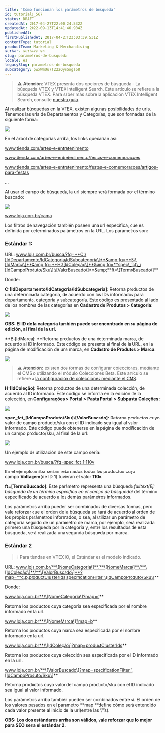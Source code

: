 ```yaml
---
title: 'Cómo funcionan los parámetros de búsqueda'
id: tutorials_567
status: DRAFT
createdAt: 2017-04-27T22:00:24.532Z
updatedAt: 2022-09-13T14:41:46.984Z
publishedAt: 
firstPublishedAt: 2017-04-27T23:03:39.531Z
contentType: tutorial
productTeam: Marketing & Merchandising
author: authors_84
slug: parametros-de-busqueda
locale: es
legacySlug: parametros-de-busqueda
subcategory: pwxWmUu7T222QyuGogs68
---
```


>⚠️ **Atención**: VTEX presenta dos opciones de búsqueda - La búsqueda VTEX y VTEX Intelligent Search. Este artículo se refiere a la búsqueda VTEX. Para saber más sobre la aplicación VTEX Intelligent Search, consulte <a href = "https://help.vtex.com/es/tracks/vtex-intelligent-search--19wrbB7nEQcmwzDPl1l4Cb">nuestra guía</a>.

Al realizar búsquedas en la VTEX, existen algunas posibilidades de urls. Tenemos las urls de Departamentos y Categorías, que son formadas de la siguiente forma:

![](https://images.contentful.com/alneenqid6w5/1MhPmB1yxKS426UCsASUsY/eeaf45262ccde7b0a50ee6ef6b787afb/arvore_categoria.png)

En el árbol de categorías arriba, los links quedarían así:

www.tienda.com/artes-e-entretenimento

www.tienda.com/artes-e-entretenimento/festas-e-comemoracoes

www.tienda.com/artes-e-entretenimento/festas-e-comemoracoes/artigos-para-festas

…

Al usar el campo de búsqueda, la url siempre será formada por el término buscado:

![](https://images.contentful.com/alneenqid6w5/tJYda31CZUUOCii0EcwmE/89481a9321a61fb50fd5463217d6760d/campo_busca.png)

www.loja.com.br/cama

Los filtros de navegación también poseen una url específica, que es definida por determinados parámetros en la URL. Los parámetros son:

### Estándar 1:

URL: www.loja.com.br/busca/?fq=**C:\[IdDepartamento/IdCategoria/IdSubcategoria\]**&amp;fq=**B:\[IdMarca\]**&amp;fq=**H:\[IdColeção\]**&amp;fq=**spec\_fct\_\[IdCampoProduto/Sku\]:\[ValorBuscado\]**&amp;**ft=\[TermoBuscado\]**

Donde:

**C:\[IdDepartamento/IdCategoria/IdSubcategoria\]**: Retorna productos de una determinada categoría, de acuerdo con los IDs informados para departamento, categoría y subcategoría. Este código es presentado al lado de los nombres de las categorías en **Cadastro de Produtos &gt; Categoria**:

![](https://images.contentful.com/alneenqid6w5/44i8Rue6hiMmMs64wiks86/8f31981e162596d825190865cefd121e/id_categoria1.png)

**OBS: El ID de la categoría también puede ser encontrado en su página de edición, al final de la url.**

**B:\[IdMarca\]: **Retorna productos de una determinada marca, de acuerdo al ID informado. Este código se presenta al final de la URL, en la página de modificación de una marca, en **Cadastro de Produtos &gt; Marca**:

![](https://images.contentful.com/alneenqid6w5/2CuMf8UzCIkiYyMKUiIOcy/9c354e12e064bdb7f310611f7fc0ee41/id_marca.png)

>⚠️ **Atención:** existen dos formas de configurar colecciones, mediante el CMS o utilizando el módulo Colecciones Beta. Este artículo se refiere a <a href = "https://help.vtex.com/es/tutorial/registrar-una-coleccion-cms--2YBy6P6X0NFRpkD2ZBxF6L">la configuración de colecciones mediante el CMS</a>.

**H:\[IdColeção\]**: Retorna productos de una determinada colección, de acuerdo al ID informado. Este código se informa en la edición de la colección, en **Configurações &gt; Portal &gt; Pasta Portal &gt; Subpasta Coleções:**

![](https://images.contentful.com/alneenqid6w5/2vqAbADq0cUQO224YoOQAQ/7eef524621cbf80d9c37b37c9cc4099e/id_colecao.png)

**spec\_fct\_\[IdCampoProduto/Sku\]:\[ValorBuscado\]:** Retorna productos cuyo valor de campo producto/sku con el ID indicado sea igual al valor informado. Este código puede obtenerse en la página de modificación de un campo producto/sku, al final de la url:

![](https://images.contentful.com/alneenqid6w5/7noRXDnenuSU4ugc8mmoSg/7a85e4ab97b87c00d4306c57c2462ecc/id_campo-560x386.png)

Un ejemplo de utilización de este campo sería:

www.loja.com.br/busca/?fq=spec_fct_1:110v

En el ejemplo arriba serian retornados todos los productos cuyo campo **Voltagem**(de ID **1**) tuvieran el valor **110v**.

**ft=\[TermoBuscado\]**: Este parámetro representa una búsqueda _fulltext(Ej: búsqueda de un término específico en el campo de búsqueda)_ del término especificado de acuerdo a los demás parámetros informados.

Los parámetros arriba pueden ser combinados de diversas formas, pero vale reforzar que el orden de la búsqueda se hará de acuerdo al orden de los propios parámetros informados, o sea, al utilizar un parámetro de categoría seguido de un parámetro de marca, por ejemplo, será realizada primero una búsqueda por la categoría y, entre los resultados de esta búsqueda, será realizada una segunda búsqueda por marca.

### Estándar 2

>ℹ️ Para tiendas en VTEX IO, el Estándar es el modelo indicado.

URL: www.loja.com.br/**\[NomeCategoria\]**/**\[NomeMarca\]**/**\[IdColeção\]**/**\[ValorBuscado\]**?map=**c,b,productClusterIds,specificationFilter_\[IdCampoProduto/Sku\]**

Donde:

www.loja.com.br**/\[NomeCategoria\]?map=c**

Retorna los productos cuya categoría sea especificada por el nombre informado en la url.

www.loja.com.br**/\[NomeMarca\]?map=b**

Retorna los productos cuya marca sea especificada por el nombre informado en la url.

www.loja.com.br**/\[IdColeção\]?map=productClusterIds**

Retorna los productos cuya colección sea especificada por el ID informado en la url.

www.loja.com.br/**\[ValorBuscado\]?map=specificationFilter_\[IdCampoProduto/Sku\]**

Retorna productos cuyo valor del campo producto/sku con el ID indicado sea igual al valor informado.

Los parámetros arriba también pueden ser combinados entre sí. El orden de los valores pasados en el parámetro **map **define cómo será entendido cada valor presente al inicio de la url(entre las “/”s).

**OBS: Los dos estándares arriba son válidos, vale reforzar que lo mejor para SEO sería el estándar 2.**

